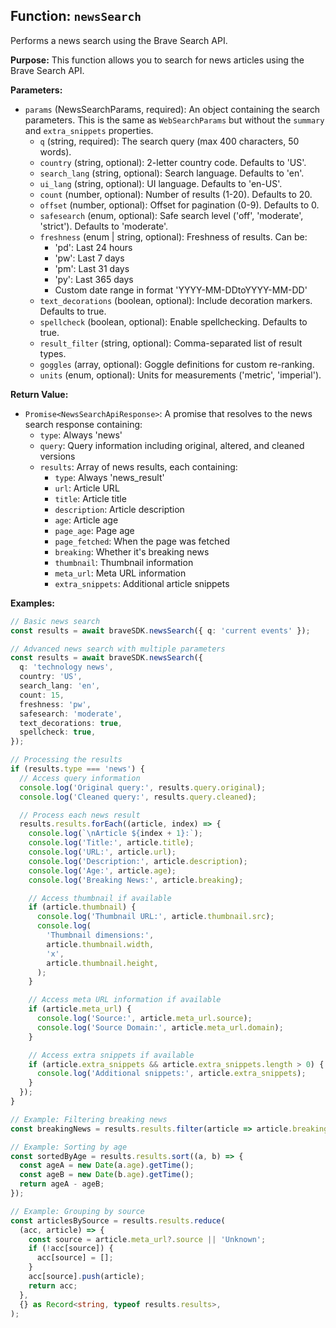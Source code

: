 ## Function: `newsSearch`

Performs a news search using the Brave Search API.

**Purpose:**
This function allows you to search for news articles using the Brave Search API.

**Parameters:**

- `params` (NewsSearchParams, required): An object containing the search parameters. This is the same as `WebSearchParams` but without the `summary` and `extra_snippets` properties.
  - `q` (string, required): The search query (max 400 characters, 50 words).
  - `country` (string, optional): 2-letter country code. Defaults to 'US'.
  - `search_lang` (string, optional): Search language. Defaults to 'en'.
  - `ui_lang` (string, optional): UI language. Defaults to 'en-US'.
  - `count` (number, optional): Number of results (1-20). Defaults to 20.
  - `offset` (number, optional): Offset for pagination (0-9). Defaults to 0.
  - `safesearch` (enum, optional): Safe search level ('off', 'moderate', 'strict'). Defaults to 'moderate'.
  - `freshness` (enum | string, optional): Freshness of results. Can be:
    - 'pd': Last 24 hours
    - 'pw': Last 7 days
    - 'pm': Last 31 days
    - 'py': Last 365 days
    - Custom date range in format 'YYYY-MM-DDtoYYYY-MM-DD'
  - `text_decorations` (boolean, optional): Include decoration markers. Defaults to true.
  - `spellcheck` (boolean, optional): Enable spellchecking. Defaults to true.
  - `result_filter` (string, optional): Comma-separated list of result types.
  - `goggles` (array<string>, optional): Goggle definitions for custom re-ranking.
  - `units` (enum, optional): Units for measurements ('metric', 'imperial').

**Return Value:**

- `Promise<NewsSearchApiResponse>`: A promise that resolves to the news search response containing:
  - `type`: Always 'news'
  - `query`: Query information including original, altered, and cleaned versions
  - `results`: Array of news results, each containing:
    - `type`: Always 'news_result'
    - `url`: Article URL
    - `title`: Article title
    - `description`: Article description
    - `age`: Article age
    - `page_age`: Page age
    - `page_fetched`: When the page was fetched
    - `breaking`: Whether it's breaking news
    - `thumbnail`: Thumbnail information
    - `meta_url`: Meta URL information
    - `extra_snippets`: Additional article snippets

**Examples:**

```typescript
// Basic news search
const results = await braveSDK.newsSearch({ q: 'current events' });

// Advanced news search with multiple parameters
const results = await braveSDK.newsSearch({
  q: 'technology news',
  country: 'US',
  search_lang: 'en',
  count: 15,
  freshness: 'pw',
  safesearch: 'moderate',
  text_decorations: true,
  spellcheck: true,
});

// Processing the results
if (results.type === 'news') {
  // Access query information
  console.log('Original query:', results.query.original);
  console.log('Cleaned query:', results.query.cleaned);

  // Process each news result
  results.results.forEach((article, index) => {
    console.log(`\nArticle ${index + 1}:`);
    console.log('Title:', article.title);
    console.log('URL:', article.url);
    console.log('Description:', article.description);
    console.log('Age:', article.age);
    console.log('Breaking News:', article.breaking);

    // Access thumbnail if available
    if (article.thumbnail) {
      console.log('Thumbnail URL:', article.thumbnail.src);
      console.log(
        'Thumbnail dimensions:',
        article.thumbnail.width,
        'x',
        article.thumbnail.height,
      );
    }

    // Access meta URL information if available
    if (article.meta_url) {
      console.log('Source:', article.meta_url.source);
      console.log('Source Domain:', article.meta_url.domain);
    }

    // Access extra snippets if available
    if (article.extra_snippets && article.extra_snippets.length > 0) {
      console.log('Additional snippets:', article.extra_snippets);
    }
  });
}

// Example: Filtering breaking news
const breakingNews = results.results.filter(article => article.breaking);

// Example: Sorting by age
const sortedByAge = results.results.sort((a, b) => {
  const ageA = new Date(a.age).getTime();
  const ageB = new Date(b.age).getTime();
  return ageA - ageB;
});

// Example: Grouping by source
const articlesBySource = results.results.reduce(
  (acc, article) => {
    const source = article.meta_url?.source || 'Unknown';
    if (!acc[source]) {
      acc[source] = [];
    }
    acc[source].push(article);
    return acc;
  },
  {} as Record<string, typeof results.results>,
);
```
